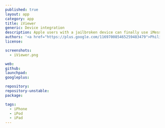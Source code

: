 ```yaml
---
published: true
layout: app
category: app
title: iViewer
generic: Device integration
description: Apple users with a jailbroken device can finally use iMessage remotely!
authors: '<a href="https://plus.google.com/116970085465259483479">Philip Scott</a>'
license:

screenshots:
  - iViewer.png

web:
github:
launchpad:
googleplus:

repository:
repository-unstable:
package:

tags:
  - iPhone
  - iPod
  - iPad
---
```

